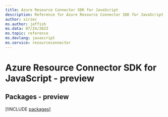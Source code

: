 ```yaml
---
title: Azure Resource Connector SDK for JavaScript
description: Reference for Azure Resource Connector SDK for JavaScript
author: xirzec
ms.author: jeffish
ms.data: 07/24/2023
ms.topic: reference
ms.devlang: javascript
ms.service: resourceconnector
---
```

# Azure Resource Connector SDK for JavaScript - preview
## Packages - preview
[!INCLUDE [packages](resource-connector-index.md)]